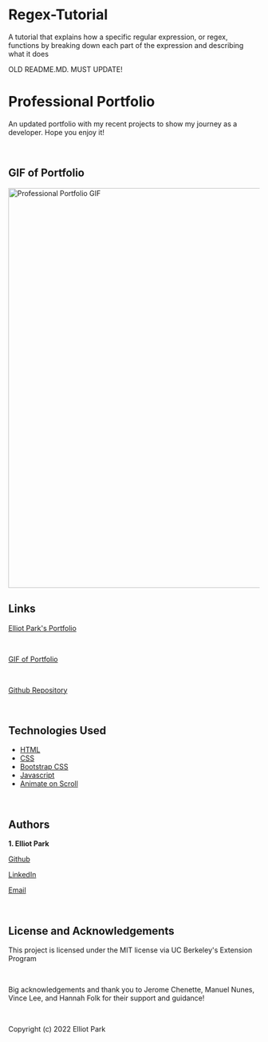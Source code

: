 # Regex-Tutorial
A tutorial that explains how a specific regular expression, or regex, functions by breaking down each part of the expression and describing what it does


OLD README.MD. MUST UPDATE!

# Professional Portfolio
An updated portfolio with my recent projects to show my journey as a developer. Hope you enjoy it!


<br>


## GIF of Portfolio

<img src="Images\Professional Portfolio .gif" title="Professional Portfolio GIF" width = 800px>

<br>


## Links


[Elliot Park's Portfolio](https://elliotpark410.github.io/Professional-Portfolio-v3/)

<br>

[GIF of Portfolio](https://drive.google.com/file/d/1pQjKxEGZKyX-_fdghjZWsGpljqG6M2qb/view)

<br>

[Github Repository](https://github.com/elliotpark410/Professional-Portfolio-v3)

<br>


<!-- ## Table of Contents
  * [Getting Started](#getting-started)
  * [Installation](#installation)
  * [Technologies Used](#technologies-used)
  * [Contribution Guidelines](#contribution-guidelines)
  * [Cloning Guidelines](#cloning-guidelines)
  * [Screenshot](#screenshot)
  * [Code Snippets](#code-snippets)
  * [Learning Points](#learning-points)
  * [Authors](#authors)
  * [License and Acknowledgements](#license-and-acknowledgements)
  * [Contact](#Contact)

<br>


## Getting Started

To begin the application, use the following in command line:

`
nodemon index.js
`
<br>


## Installation

To run this application, you will need Node and other dependencies: 

1. You will need to install Node.js. Here is a link below:

[Download Node](https://nodejs.org/en/download/)

<br>

2. Once you have downloaded Node.js, you will want to download node package manager (npm). In command line, you can enter:

`npm install -g npm
`

<br>

3. Next, install all the dependencies in the package.json. In command line, you can enter:

`npm install 
`

4. Additionally, you can download MongoDB database to store and access data:

[Download MongoDB](https://www.mongodb.com/try/download/community)

<br>


5. Lastly, you will need to download Insomnia for testing API routes:

[Download Insomnia](https://insomnia.rest/download)

<br>


## Prerequisites
Requires node.js, npm inquirer, and npm jest (optional)

<br>


## Test-Instructions

To test the API, I recommend downloading [Insomnia's API Platform](https://insomnia.rest/) and enter the following in Insomnia's URL:

>GET http://localhost:3000/api/notes

<br>

>POST http://localhost:3000/api/notes

Example POST body: 
```bash
{
  "title":"Notes Title",
  "text":"notes text content"
}
```
*id is automatically generated so you do not need to enter id

<br>
<br>

>DELETE http://localhost:3000/api/notes/:id

<br>

Example DELETE: The API request below will delete note with id = "1"
>DELETE http://localhost:3000/api/notes/1

<br> -->


## Technologies Used

* [HTML](https://developer.mozilla.org/en-US/docs/Web/HTML)
* [CSS](https://developer.mozilla.org/en-US/docs/Web/CSS)
* [Bootstrap CSS](https://getbootstrap.com/docs/3.4/css/)
* [Javascript](https://developer.mozilla.org/en-US/docs/Web/JavaScript)
* [Animate on Scroll](https://michalsnik.github.io/aos/)

<!-- * [Node.js](https://nodejs.org/en/) 
* [Express](https://www.npmjs.com/package/express) 
* [Mongoose ODM](https://www.npmjs.com/package/mongoose) 
* [MongoDB](https://www.mongodb.com/try/download/community)
* [Insomnia](https://insomnia.rest/download) -->


<br>


<!-- ## Contribution Guidelines
To contribute, please follow these steps:

1. Fork this repository.
2. Create a branch: `git checkout -b <branch_name>`.
3. Make your changes and commit them: `git commit -m '<commit_message>'`
4. Push to the original branch: `git push origin <project_name>/<location>`
5. Create the pull request.

Alternatively see the GitHub documentation on [creating a pull request](https://help.github.com/en/github/collaborating-with-issues-and-pull-requests/creating-a-pull-request).

<br>


## Cloning Guidelines

To install this code, please use [Github's guidlines to clone the repository](https://docs.github.com/en/repositories/creating-and-managing-repositories/cloning-a-repository)

<br>

Github repository:
>https://github.com/elliotpark410/Social-Network-API

<br>


## Screenshot

Insomnia: Get Route request to retrieve All Users with Thoughts and Reactions
<img src="Images\Insomnia - My Collection – Get All Users.png" title="All Users with Thoughts and Reactions screenshot" width = 800px>

<br>
<br>


## Code Snippets

This code snippet shows how you can use Express routes and Mongoose ORM to create controllers for a Reactions (i.e. comments) delete route

* findOneAndUpdate() function in Mongoose finds the first document that matches a given filter, applies an update, and returns the document 

* The filter we give findOneAndUpdate is "{_id: req.params.thoughtId}". For this app, the user includes the req.params.thoughtId in the URL

* $pull operator is used to remove all instances of a value from an existing array. In this case, we are going into a nested object to retrieve "req.params.reactionId"

* {new: true} will have the findOneAndUpdate() function return the object after the update was applied. The default is to return the object before the update was applied

* You'll notice a "?" and the following line has a ":" which is a ternary oeprator and has the form of "condition ? value-if-true : value-if-false"

```
  deleteReaction(req, res) {
    Thought.findOneAndUpdate(
      { _id: req.params.thoughtId },
      { $pull: { reactions: { reactionId: req.params.reactionId } } },
      {new: true})
      .then((thoughtData) =>
        !thoughtData
          ? res.status(404).json({ message: 'No thought found with that ID.' })
          : res.json(thoughtData)
      )
      .catch((err) => res.status(500).json(err));
  },
```

 <br>


## Learning Points

* How to use Mongoose ODM

* How to connect to MongoDB

* How to create NoSQL schemas and models 

* How to create REST API routes with Express

* How to use Insomnia for testing API routes


<br> -->


## Authors
 **1. Elliot Park** 

[Github](https://github.com/elliotpark410)
<br>

[LinkedIn](https://www.linkedin.com/in/elliot-park/)
<br>

[Email](mailto:elliotpark410@gmail.com)

<br>


## License and Acknowledgements

This project is licensed under the MIT license via UC Berkeley's Extension Program

<br>

Big acknowledgements and thank you to Jerome Chenette, Manuel Nunes, Vince Lee, and Hannah Folk for their support and guidance!

<br>


<!-- ## Contact
If you'd like to learn more about my projects, check out my Github profile: [https://github.com/elliotpark410](https://github.com/elliotpark410)

<br>

If you have any questions, please don't hesitate to email me at [elliotpark410@gmail.com](mailto:elliotpark410@gmail.com)

<br> -->
Copyright (c) 2022 Elliot Park



 
  

 



 



